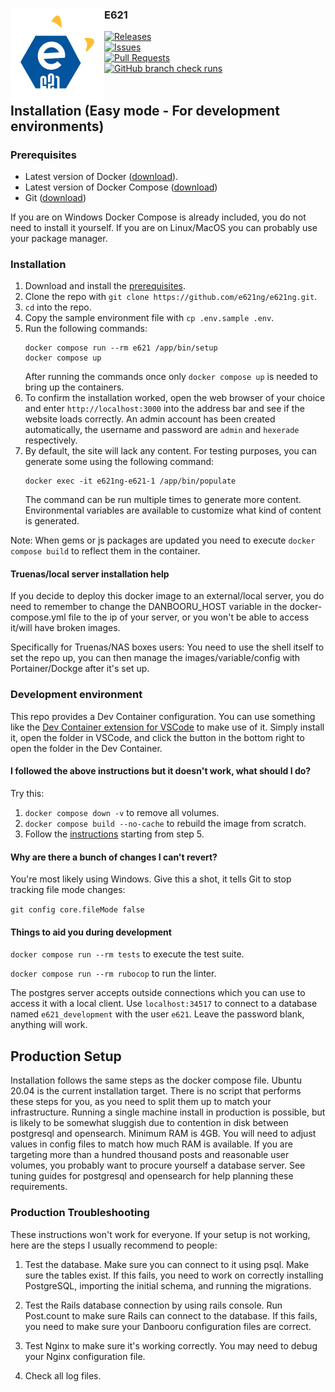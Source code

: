 <div align="center">
  <img src="public/images/github-logo.svg" width="150" height="150" align="left">
  <div align="left">
    <h3>E621</h3>
    <a href="https://github.com/e621ng/e621ng/releases">
      <img src="https://img.shields.io/github/v/release/e621ng/e621ng?label=version&style=flat-square" alt="Releases" />
    </a><br />
    <a href="https://github.com/e621ng/e621ng/issues">
      <img src="https://img.shields.io/github/issues/e621ng/e621ng?label=open issues&style=flat-square" alt="Issues" />
    </a><br />
    <a href="https://github.com/e621ng/e621ng/pulls">
      <img src="https://img.shields.io/github/issues-pr/e621ng/e621ng?style=flat-square" alt="Pull Requests" />
    </a><br />
    <a href="https://github.com/e621ng/e621ng/commits/master/">
      <img src="https://img.shields.io/github/check-runs/e621ng/e621ng/master?style=flat-square" alt="GitHub branch check runs" />
    </a><br />
  </div>
</div>
<br />


## Installation (Easy mode - For development environments)

### Prerequisites

 * Latest version of Docker ([download](https://docs.docker.com/get-docker)).
 * Latest version of Docker Compose ([download](https://docs.docker.com/compose/install))
 * Git ([download](https://git-scm.com/downloads))
 
 If you are on Windows Docker Compose is already included, you do not need to install it yourself.
 If you are on Linux/MacOS you can probably use your package manager.

### Installation

1. Download and install the [prerequisites](#prerequisites).
1. Clone the repo with `git clone https://github.com/e621ng/e621ng.git`.
1. `cd` into the repo.
1. Copy the sample environment file with `cp .env.sample .env`.
1. Run the following commands:
    ```
    docker compose run --rm e621 /app/bin/setup
    docker compose up
    ```
    After running the commands once only `docker compose up` is needed to bring up the containers.
1. To confirm the installation worked, open the web browser of your choice and enter `http://localhost:3000` into the address bar and see if the website loads correctly. An admin account has been created automatically, the username and password are `admin` and `hexerade` respectively.
1. By default, the site will lack any content. For testing purposes, you can generate some using the following command:
    ```
    docker exec -it e621ng-e621-1 /app/bin/populate
    ```
    The command can be run multiple times to generate more content.  
    Environmental variables are available to customize what kind of content is generated.

Note: When gems or js packages are updated you need to execute `docker compose build` to reflect them in the container.

#### Truenas/local server installation help

If you decide to deploy this docker image to an external/local server, you do need to remember to change the DANBOORU_HOST variable in the docker-compose.yml file to the ip of your server, or you won't be able to access it/will have broken images. 

Specifically for Truenas/NAS boxes users: You need to use the shell itself to set the repo up, you can then manage the images/variable/config with Portainer/Dockge after it's set up.

### Development environment

This repo provides a Dev Container configuration. You can use something like the [Dev Container extension for VSCode](https://marketplace.visualstudio.com/items?itemName=ms-vscode-remote.remote-containers) to make use of it. Simply install it, open the folder in VSCode, and click the button in the bottom right to open the folder in the Dev Container.

#### <a id="docker-troubleshooting"></a>I followed the above instructions but it doesn't work, what should I do?

Try this:

1. `docker compose down -v` to remove all volumes.
1. `docker compose build --no-cache` to rebuild the image from scratch.
1. Follow the [instructions](#installation) starting from step 5.

#### <a id="windows-executable-bit"></a>Why are there a bunch of changes I can't revert?

You're most likely using Windows. Give this a shot, it tells Git to stop tracking file mode changes:

`git config core.fileMode false`

#### <a id="development-tools"></a>Things to aid you during development

`docker compose run --rm tests` to execute the test suite.

`docker compose run --rm rubocop` to run the linter.

The postgres server accepts outside connections which you can use to access it with a local client. Use `localhost:34517` to connect to a database named `e621_development` with the user `e621`. Leave the password blank, anything will work.

## Production Setup

Installation follows the same steps as the docker compose file. Ubuntu 20.04 is the current installation target.
There is no script that performs these steps for you, as you need to split them up to match your infrastructure.
Running a single machine install in production is possible, but is likely to be somewhat sluggish due to contention in disk between postgresql and opensearch.
Minimum RAM is 4GB. You will need to adjust values in config files to match how much RAM is available.
If you are targeting more than a hundred thousand posts and reasonable user volumes, you probably want to procure yourself a database server. See tuning guides for postgresql and opensearch for help planning these requirements.

### Production Troubleshooting

These instructions won't work for everyone. If your setup is not
working, here are the steps I usually recommend to people:

1) Test the database. Make sure you can connect to it using psql. Make
sure the tables exist. If this fails, you need to work on correctly
installing PostgreSQL, importing the initial schema, and running the
migrations.

2) Test the Rails database connection by using rails console. Run
Post.count to make sure Rails can connect to the database. If this
fails, you need to make sure your Danbooru configuration files are
correct.

3) Test Nginx to make sure it's working correctly.  You may need to
debug your Nginx configuration file.

4) Check all log files.
